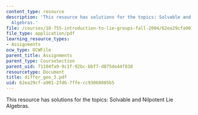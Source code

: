 ```yaml
---
content_type: resource
description: 'This resource has solutions for the topics: Solvable and Nilpotent Lie
  Algebras.'
file: /courses/18-755-introduction-to-lie-groups-fall-2004/62ea29cfa9012fd67ffecc93068085b5_differ_geo_3.pdf
file_type: application/pdf
learning_resource_types:
- Assignments
ocw_type: OCWFile
parent_title: Assignments
parent_type: CourseSection
parent_uid: 71104fa9-9c1f-92bc-bbf7-d875de44f838
resourcetype: Document
title: differ_geo_3.pdf
uid: 62ea29cf-a901-2fd6-7ffe-cc93068085b5
---
```

This resource has solutions for the topics: Solvable and Nilpotent Lie Algebras.

